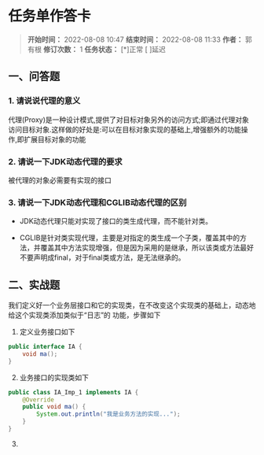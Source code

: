 [//]: # (注释
  Date: 2022-08-08 09:13:22
  LastEditors: gyg
  LastEditTime: 2022-08-08 09:27:48
  FilePath: \note\markdown\郭有根-第二十二章作业.md
)

# 任务单作答卡

>**开始时间：** 2022-08-08 10:47 **结束时间：** 2022-08-08 11:33
**作者：** 郭有根 **修订次数：** 1 **任务状态：** [*]正常 [ ]延迟

## 一、问答题

### 1. 请说说代理的意义

代理(Proxy)是一种设计模式,提供了对目标对象另外的访问方式;即通过代理对象访问目标对象.这样做的好处是:可以在目标对象实现的基础上,增强额外的功能操作,即扩展目标对象的功能

### 2. 请说一下JDK动态代理的要求

被代理的对象必需要有实现的接口

### 3. 请说一下JDK动态代理和CGLIB动态代理的区别

- JDK动态代理只能对实现了接口的类生成代理，而不能针对类。

- CGLIB是针对类实现代理，主要是对指定的类生成一个子类，覆盖其中的方法，并覆盖其中方法实现增强，但是因为采用的是继承，所以该类或方法最好不要声明成final，对于final类或方法，是无法继承的。

## 二、实战题

我们定义好一个业务层接口和它的实现类，在不改变这个实现类的基础上，动态地给这个实现类添加类似于“日志”的
功能，步骤如下

1. 定义业务接口如下

```java
public interface IA {
    void ma();
}
```

2. 业务接口的实现类如下

```java
public class IA_Imp_1 implements IA {
    @Override
    public void ma() {
        System.out.println("我是业务方法的实现...");
    }
}
```

3. 
